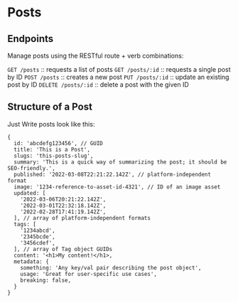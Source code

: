 # Posts

## Endpoints

Manage posts using the RESTful route + verb combinations:

`GET /posts` :: requests a list of posts
`GET /posts/:id` :: requests a single post by ID
`POST /posts` :: creates a new post
`PUT /posts/:id` :: update an existing post by ID
`DELETE /posts/:id` :: delete a post with the given ID

## Structure of a Post

Just Write posts look like this:

```
{
  id: 'abcdefg123456', // GUID
  title: 'This is a Post',
  slugs: 'this-posts-slug',
  summary: 'This is a quick way of summarizing the post; it should be SEO-friendly.',
  published: '2022-03-08T22:21:22.142Z', // platform-independent format
  image: '1234-reference-to-asset-id-4321', // ID of an image asset
  updated: [
    '2022-03-06T20:21:22.142Z',
    '2022-03-01T22:32:18.142Z',
    '2022-02-28T17:41:19.142Z',
  ], // array of platform-independent formats
  tags: [
    '1234abcd',
    '2345bcde',
    '3456cdef',
  ], // array of Tag object GUIDs
  content: '<h1>My content!</h1>,
  metadata: {
    something: 'Any key/val pair describing the post object',
    usage: 'Great for user-specific use cases',
    breaking: false,
  }
}
```
